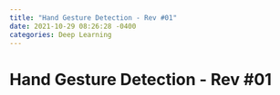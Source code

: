 ```yaml
---
title: "Hand Gesture Detection - Rev #01"
date: 2021-10-29 08:26:28 -0400
categories: Deep Learning
---
```

# Hand Gesture Detection - Rev #01

<br>
<br>
<br>
<br>
